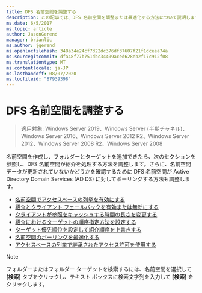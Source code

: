 ```yaml
---
title: DFS 名前空間を調整する
description: この記事では、DFS 名前空間を調整または最適化する方法について説明します。
ms.date: 6/5/2017
ms.topic: article
author: JasonGerend
manager: brianlic
ms.author: jgerend
ms.openlocfilehash: 348a34e24cf7d22dc376df37607f21f1dceea74a
ms.sourcegitcommit: dfa48f77b751dbc34409aced628eb2f17c912f08
ms.translationtype: MT
ms.contentlocale: ja-JP
ms.lasthandoff: 08/07/2020
ms.locfileid: "87939398"
---
```

# <a name="tuning-dfs-namespaces"></a>DFS 名前空間を調整する

> 適用対象: Windows Server 2019、Windows Server (半期チャネル)、Windows Server 2016、Windows Server 2012 R2、Windows Server 2012、Windows Server 2008 R2、Windows Server 2008

名前空間を作成し、フォルダーとターゲットを追加できたら、次のセクションを参照し、DFS 名前空間が紹介を処理する方法を調整します。さらに、名前空間データが更新されていないかどうかを確認するために DFS 名前空間が Active Directory Domain Services (AD DS) に対してポーリングする方法も調整します。

-   [名前空間でアクセスベースの列挙を有効にする](enable-access-based-enumeration-on-a-namespace.md)
-   [紹介とクライアント フェールバックを有効または無効にする](enable-or-disable-referrals-and-client-failback.md)
-   [クライアントが参照をキャッシュする時間の長さを変更する](change-the-amount-of-time-that-clients-cache-referrals.md)
-   [紹介におけるターゲットの順序指定方法を設定する](set-the-ordering-method-for-targets-in-referrals.md)
-   [ターゲット優先順位を設定して紹介順序を上書きする](set-target-priority-to-override-referral-ordering.md)
-   [名前空間のポーリングを最適化する](optimize-namespace-polling.md)
-   [アクセスベースの列挙で継承されたアクセス許可を使用する](using-inherited-permissions-with-access-based-enumeration.md)

> [!NOTE]
> フォルダーまたはフォルダー ターゲットを検索するには、名前空間を選択して **[検索]** タブをクリックし、テキスト ボックスに検索文字列を入力して **[検索]** をクリックします。